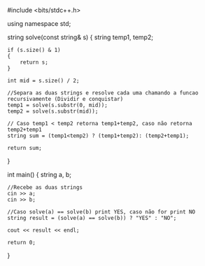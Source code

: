 #include <bits/stdc++.h>

using namespace std;

string solve(const string& s) {
    string temp1, temp2;

    if (s.size() & 1) 
    {
        return s;
    }

    int mid = s.size() / 2;

    //Separa as duas strings e resolve cada uma chamando a funcao recursivamente (Dividir e conquistar)
    temp1 = solve(s.substr(0, mid));
    temp2 = solve(s.substr(mid));

    // Caso temp1 < temp2 retorna temp1+temp2, caso não retorna temp2+temp1
    string sum = (temp1<temp2) ? (temp1+temp2): (temp2+temp1);

    return sum;
}

int main() {
    string a, b;

    //Recebe as duas strings
    cin >> a;
    cin >> b;

    //Caso solve(a) == solve(b) print YES, caso não for print NO
    string result = (solve(a) == solve(b)) ? "YES" : "NO";

    cout << result << endl;

    return 0;
}